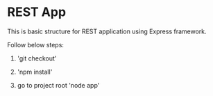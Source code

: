 # REST App

This is basic structure for REST application using Express framework.

Follow below steps:

1. 'git checkout'

2. 'npm install' 

3. go to project root 'node app'   